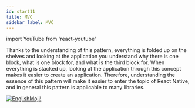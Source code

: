 ```yaml
---
id: start11
title: MVC
sidebar_label: MVC
---
```


import YouTube from 'react-youtube'


Thanks to the understanding of this pattern, everything is folded up on the shelves and looking at the application you understand why there is one block, what is one block for, and what is the third block for. When everything is stacked up, looking at the application through this concept makes it easier to create an application. Therefore, understanding the essence of this pattern will make it easier to enter the topic of React Native, and in general this pattern is applicable to many libraries.

<YouTube videoId='PQV4J-pOHPw' />

[![EnglishMoji!](/img/logo/englishmoji.png)](https://link-to.app/xvh7Ush9kl)
